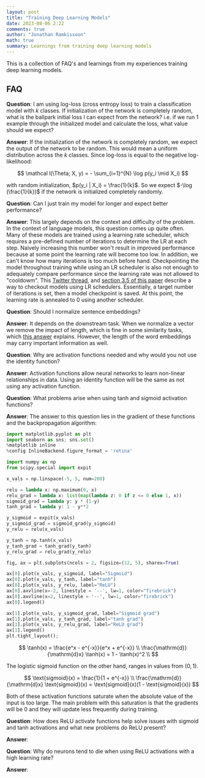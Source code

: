 ```yaml
---
layout: post
title: "Training Deep Learning Models"
date: 2023-08-06 2:22
comments: true
author: "Jonathan Ramkissoon"
math: true
summary: Learnings from training deep learning models
---
```


This is a collection of FAQ's and learnings from my experiences training deep learning models.

## FAQ

**Question**: I am using log-loss (cross entropy loss) to train a classification model with $k$ classes. If initialization of the network is completely random, what is the ballpark initial loss I can expect from the network? i.e. if we run 1 example through the initialized model and calculate the loss, what value should we expect? 

**Answer**: If the initialization of the network is completely random, we expect the output of the network to be random. This would mean a uniform distribution across the $k$ classes. Since log-loss is equal to the negative log-likelihood: 

$$
\mathcal l(\Theta; X, y) = - \sum_{i=1}^{N} \log p(y_i \mid X_i)
$$

with random initialization, $p(y_i | X_i) = \frac{1}{k}$. So we expect $-\log (\frac{1}{k})$ if the network is initialized completely randomly.


**Question**: Can I just train my model for longer and expect better performance?

**Answer**: This largely depends on the context and difficulty of the problem. In the context of language models, this question comes up quite often. Many of these models are trained using a learning rate scheduler, which requires a pre-defined number of iterations to determine the LR at each step. Naively increasing this number won't result in improved performance because at some point the learning rate will become too low. In addition, we can't know how many iterations is too much before hand. Checkpointing the model throughout training while using an LR scheduler is also not enough to adequately compare performance since the learning rate was not allowed to "cooldowm". This [Twitter thread](https://twitter.com/sytelus/status/1688119658266890240), and [section 3.5 of this paper](https://arxiv.org/pdf/2106.04560.pdf) describe a way to checkout models using LR schedulers. Essentially, a target number of iterations is set, then a model checkpoint is saved. At this point, the learning rate is annealed to 0 using another scheduler. 

**Question**: Should I normalize sentence embeddings?

**Answer**: It depends on the downstream task. When we normalize a vector we remove the impact of length, which is fine in some similarity tasks, which [this answer](https://stats.stackexchange.com/questions/177905/should-i-normalize-word2vecs-word-vectors-before-using-them) explains. However, the length of the word embeddings may carry important information as well. 


**Question**: Why are activation functions needed and why would you not use the identity function?

**Answer**: Activation functions allow neural networks to learn non-linear relationships in data. Using an identity function will be the same as not using any activation function.

**Question**: What problems arise when using tanh and sigmoid activation functions? 

**Answer**: The answer to this question lies in the gradient of these functions and the backpropagation algorithm: 

<!-- First recall how gradients flow through a neural network. For an activation function, $\sigma(x)$, weight matrices, $W_1, W_2, W_3$, a simple 2-layer NN is as follows:  

$$ \hat{y} = W_3 \sigma(W_2\sigma(W_1X)) $$

By the chain rule, if we have a function that is defined as a composition of 2 functions, such as $f(x) = h(g(x))$, then its derivative is $f'(x) = h'(g(x))*g'(x)$. The backpropagation algorithm uses this to calculate the gradient of $W_1, W_2, W_3$ w.r.t. some loss, $L(\hat{y},y)$ as follows: 

$$
\begin{align}
\frac{\mathrm{d} L(\hat{y}, y)}{\mathrm{d} W_1} &= \frac{\mathrm{d} \hat{y}}{\mathrm{d} W_1} \frac{\mathrm{d} L(\hat{y}, y)}{\mathrm{d} \hat{y}} \\
&= \frac{\mathrm{d} Q_1}{\mathrm{d} W_1} \frac{\mathrm{d} \hat{y}}{\mathrm{d} Q} \frac{\mathrm{d} L(\hat{y}, y)}{\mathrm{d} \hat{y}}

\\
\frac{\mathrm{d} L(\hat{y}, y)}{\mathrm{d} W_2} = 
\end{align}
$$ -->

```python
import matplotlib.pyplot as plt
import seaborn as sns; sns.set()
%matplotlib inline
%config InlineBackend.figure_format = 'retina'

import numpy as np 
from scipy.special import expit

x_vals = np.linspace(-5, 5, num=200)

relu = lambda x: np.maximum(0, x)
relu_grad = lambda x: list(map(lambda z: 0 if z <= 0 else 1, x))
sigmoid_grad = lambda y: y * (1-y)
tanh_grad = lambda y: 1 - y**2

y_sigmoid = expit(x_vals)
y_sigmoid_grad = sigmoid_grad(y_sigmoid)
y_relu = relu(x_vals)

y_tanh = np.tanh(x_vals)
y_tanh_grad = tanh_grad(y_tanh)
y_relu_grad = relu_grad(y_relu)

fig, ax = plt.subplots(ncols = 2, figsize=(12, 5), sharex=True)

ax[0].plot(x_vals, y_sigmoid, label="Sigmoid")
ax[0].plot(x_vals, y_tanh, label="tanh")
ax[0].plot(x_vals, y_relu, label="ReLU")
ax[0].axvline(x=-2, linestyle = '--', lw=1, color="firebrick")
ax[0].axvline(x=2, linestyle = '--', lw=1, color="firebrick")
ax[0].legend()

ax[1].plot(x_vals, y_sigmoid_grad, label="Sigmoid grad")
ax[1].plot(x_vals, y_tanh_grad, label="tanh grad")
ax[1].plot(x_vals, y_relu_grad, label="ReLU grad")
ax[1].legend()
plt.tight_layout();
```

$$
\tanh(x) = \frac{e^x - e^{-x}}{e^x + e^{-x}} \\
\frac{\mathrm{d}}{\mathrm{d}x} \tanh(x) = 1 - \tanh(x)^2  \\
$$

The logistic sigmoid function on the other hand, ranges in values from $(0, 1)$. 

$$
\text{sigmoid}(x) = \frac{1}{1 + e^{-x}} \\
\frac{\mathrm{d}}{\mathrm{d}x} \text{sigmoid}(x) = \text{sigmoid}(x)(1 - \text{sigmoid}(x))
$$

Both of these activation functions saturate when the absolute value of the input is too large. The main problem with this saturation is that the gradients will be 0 and they will update less frequently during training. 


**Question**: How does ReLU activate functions help solve issues with sigmoid and tanh activations and what new problems do ReLU present?

**Answer**: 

**Question**: Why do neurons tend to die when using ReLU activations with a high learning rate?

**Answer**: